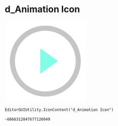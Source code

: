 # d_Animation Icon
![](/img/d_Animation%20Icon.png)

``` CSharp
EditorGUIUtility.IconContent("d_Animation Icon")
```
```
-6866312847677126049
```
